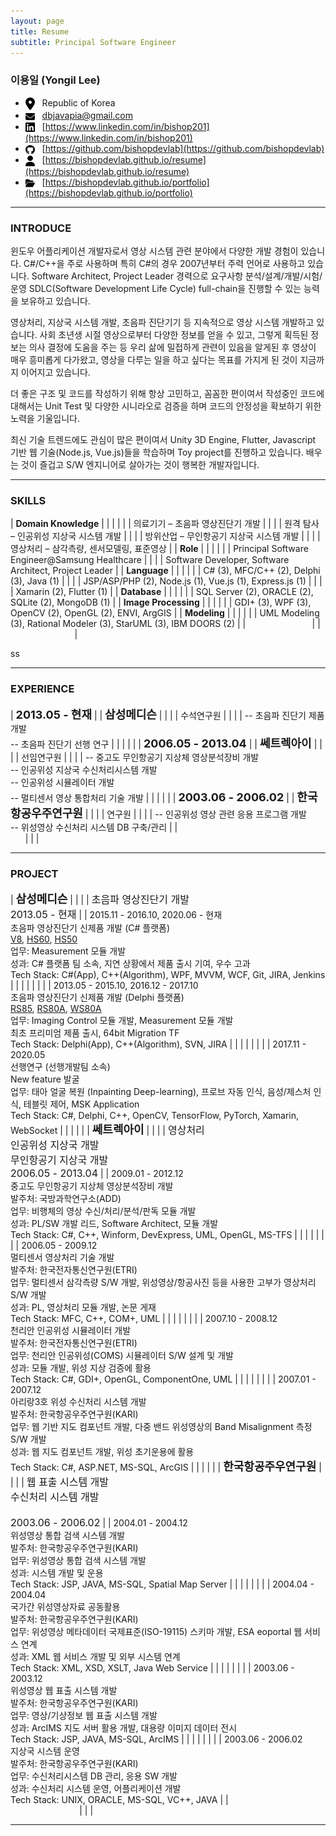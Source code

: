 ```yaml
---
layout: page
title: Resume
subtitle: Principal Software Engineer
---
```


<style>
 tr, td, th {
   border: 1px;
   background-color:transparent!important;
}
img {
    vertical-align: middle;
}
</style>

### 이용일 (Yongil Lee)

* <img src="/assets/images/resume/location-dot-solid.png" width=15/>&nbsp;&nbsp;&nbsp;Republic of Korea
* <img src="/assets/images/resume/envelope-solid.png" width=15/>&nbsp;&nbsp;&nbsp;[dbjavapia@gmail.com](dbjavapia@gmail.com)
* <img src="/assets/images/resume/linkedin.png" width=15/>&nbsp;&nbsp;&nbsp;[https://www.linkedin.com/in/bishop201](https://www.linkedin.com/in/bishop201)
* <img src="/assets/images/resume/github.png" width=15/>&nbsp;&nbsp;&nbsp;[https://github.com/bishopdevlab](https://github.com/bishopdevlab)
* <img src="/assets/images/resume/user-solid.png" width=15/>&nbsp;&nbsp;&nbsp;[https://bishopdevlab.github.io/resume](https://bishopdevlab.github.io/resume)
* <img src="/assets/images/resume/folder-open-solid.png" width=15/>&nbsp;&nbsp;&nbsp;[https://bishopdevlab.github.io/portfolio](https://bishopdevlab.github.io/portfolio)

***

### INTRODUCE

윈도우 어플리케이션 개발자로서 영상 시스템 관련 분야에서 다양한 개발 경험이 있습니다. C#/C++을 주로 사용하며 특히 C#의 경우 2007년부터 주력 언어로 사용하고 있습니다. Software Architect, Project Leader 경력으로 요구사항 분석/설계/개발/시험/운영 SDLC(Software Development Life Cycle) full-chain을 진행할 수 있는 능력을 보유하고 있습니다.

영상처리, 지상국 시스템 개발, 초음파 진단기기 등 지속적으로 영상 시스템 개발하고 있습니다. 사회 초년생 시절 영상으로부터 다양한 정보를 얻을 수 있고, 그렇게 획득된 정보는 의사 결정에 도움을 주는 등 우리 삶에 밀접하게 관련이 있음을 알게된 후 영상이 매우 흥미롭게 다가왔고, 영상을 다루는 일을 하고 싶다는 목표를 가지게 된 것이 지금까지 이어지고 있습니다.

더 좋은 구조 및 코드를 작성하기 위해 항상 고민하고, 꼼꼼한 편이여서 작성중인 코드에 대해서는 Unit Test 및 다양한 시니라오로 검증을 하며 코드의 안정성을 확보하기 위한 노력을 기울입니다.

최신 기술 트렌드에도 관심이 많은 편이여서 Unity 3D Engine, Flutter, Javascript 기반 웹 기술(Node.js, Vue.js)들을 학습하며 Toy project를 진행하고 있습니다. 배우는 것이 즐겁고 S/W 엔지니어로 살아가는 것이 행복한 개발자입니다.

***

### SKILLS

| **Domain&nbsp;Knowledge** | | |
| | | 의료기기 &#8211; 초음파 영상진단기 개발 |
| | | 원격 탐사  &#8211; 인공위성 지상국 시스템 개발 |
| | | 방위산업 &#8211; 무인항공기 지상국 시스템 개발 |
| | | 영상처리 &#8211; 삼각측량, 센서모델링, 표준영상 |
| **Role** | | |
| | | Principal Software Engineer@Samsung Healthcare |
| | | Software Developer, Software Architect, Project Leader |
| **Language** | | |
| | | C# (3), MFC/C++ (2), Delphi (3), Java (1) |
| | | JSP/ASP/PHP (2), Node.js (1), Vue.js (1), Express.js (1) |
| | | Xamarin (2), Flutter (1) |
| **Database** | | |
| | | SQL Server (2), ORACLE (2), SQLite (2), MongoDB (1) |
| **Image&nbsp;Processing** | | |
| | | GDI+ (3), WPF (3), OpenCV (2), OpenGL (2), ENVI, ArgGIS |
| **Modeling** | | |
| | | UML Modeling (3), Rational Modeler (3), StarUML (3), IBM DOORS (2) |
| &nbsp; &nbsp; &nbsp; &nbsp; &nbsp; &nbsp; &nbsp; &nbsp; &nbsp; &nbsp; &nbsp; &nbsp; &nbsp; | | &nbsp; &nbsp; &nbsp; &nbsp; &nbsp; &nbsp; &nbsp; &nbsp; &nbsp; &nbsp; &nbsp; &nbsp; &nbsp; &nbsp; |

ss

***

### EXPERIENCE

| **<font size=4>2013.05 - 현재</font>** | | **<font size=4>삼성메디슨</font>** |
| | | 수석연구원 |
| | | -- 초음파 진단기 제품 개발<br>-- 초음파 진단기 선행 연구 |
| | | |
| **<font size=4>2006.05 - 2013.04</font>** | | **<font size=4>쎄트렉아이</font>** |
| | | 선임연구원 |
| | | -- 중고도 무인항공기 지상체 영상분석장비 개발<br>-- 인공위성 지상국 수신처리시스템 개발<br>-- 인공위성 시뮬레이터 개발<br>-- 멀티센서 영상 통합처리 기술 개발 |
| | | |
| **<font size=4>2003.06 - 2006.02</font>** | | **<font size=4>한국항공우주연구원</font>** |
| | | 연구원 |
| | | -- 인공위성 영상 관련 응용 프로그램 개발<br>-- 위성영상 수신처리 시스템 DB 구축/관리 |
| &nbsp; &nbsp; &nbsp; &nbsp; &nbsp; &nbsp; &nbsp; &nbsp; &nbsp; &nbsp; &nbsp; &nbsp; &nbsp; &nbsp; &nbsp; &nbsp; &nbsp; &nbsp; &nbsp; &nbsp; &nbsp; &nbsp; &nbsp; &nbsp; &nbsp; &nbsp; &nbsp; &nbsp; &nbsp; &nbsp; &nbsp; &nbsp; &nbsp; | | |

***

### PROJECT

| **<font size=4>삼성메디슨</font>** | | |
| <font size=3>초음파 영상진단기 개발<br>2013.05 - 현재</font> | | 2015.11 - 2016.10, 2020.06 - 현재<br>초음파 영상진단기 신제품 개발 (C# 플랫폼)<br>[V8](https://samsunghealthcare.com/kr/products/UltrasoundSystem/V8/General%20Imaging/benefit), [HS60](https://samsunghealthcare.com/kr/products/UltrasoundSystem/HS60/General%20Imaging/benefit), [HS50](https://samsunghealthcare.com/kr/products/UltrasoundSystem/HS50/General%20Imaging/benefit)<br>업무: Measurement 모듈 개발<br>성과: C# 플랫폼 팀 소속, 지연 상황에서 제품 출시 기여, 우수 고과<br>Tech Stack: C#(App), C++(Algorithm), WPF, MVVM, WCF, Git, JIRA, Jenkins |
| | | |
| | | 2013.05 - 2015.10, 2016.12 - 2017.10<br>초음파 영상진단기 신제품 개발 (Delphi 플랫폼)<br>[RS85](https://samsunghealthcare.com/kr/products/UltrasoundSystem/RS85%20Prestige/Radiology/benefit), [RS80A](https://samsunghealthcare.com/kr/products/UltrasoundSystem/RS80A/Radiology/benefit), [WS80A](https://samsunghealthcare.com/kr/products/UltrasoundSystem/WS80A/Obstetrics%20-%20Gynecology/benefit)<br>업무: Imaging Control 모듈 개발, Measurement 모듈 개발<br>최초 프리미엄 제품 출시, 64bit Migration TF<br>Tech Stack: Delphi(App), C++(Algorithm), SVN, JIRA |
| | | |
| | | 2017.11 - 2020.05<br>선행연구 (선행개발팀 소속)<br>New feature 발굴<br>업무: 태아 얼굴 복원 (Inpainting Deep-learning), 프로브 자동 인식, 음성/제스처 인식, 테블릿 제어, MSK Application<br>Tech Stack: C#, Delphi, C++, OpenCV, TensorFlow, PyTorch, Xamarin, WebSocket |
| | | |
| **<font size=4>쎄트렉아이</font>** | | |
| <font size=3>영상처리<br>인공위성 지상국 개발<br>무인항공기 지상국 개발<br>2006.05 - 2013.04</font> | | 2009.01 - 2012.12<br>중고도 무인항공기 지상체 영상분석장비 개발<br>발주처: 국방과학연구소(ADD)<br>업무: 비행체의 영상 수신/처리/분석/판독 모듈 개발<br>성과: PL/SW 개발 리드, Software Architect, 모듈 개발<br>Tech Stack: C#, C++, Winform, DevExpress, UML, OpenGL, MS-TFS |
| | | |
| | | 2006.05 - 2009.12<br>멀티센서 영상처리 기술 개발<br>발주처: 한국전자통신연구원(ETRI)<br>업무: 멀티센서 삼각측량 S/W 개발, 위성영상/항공사진 등을 사용한 고부가 영상처리 S/W 개발<br>성과: PL, 영상처리 모듈 개발, 논문 게재<br>Tech Stack: MFC, C++, COM+, UML |
| | | |
| | | 2007.10 - 2008.12<br>천리안 인공위성 시뮬레이터 개발<br>발주처: 한국전자통신연구원(ETRI)<br>업무: 천리안 인공위성(COMS) 시뮬레이터 S/W 설계 및 개발<br>성과: 모듈 개발, 위성 지상 검증에 활용<br>Tech Stack: C#, GDI+, OpenGL, ComponentOne, UML |
| | | |
| | | 2007.01 - 2007.12<br>아리랑3호 위성 수신처리 시스템 개발<br>발주처: 한국항공우주연구원(KARI)<br>업무: 웹 기반 지도 컴포넌트 개발, 다중 밴드 위성영상의 Band Misalignment 측정 S/W 개발<br>성과: 웹 지도 컴포넌트 개발, 위성 초기운용에 활용<br>Tech Stack: C#, ASP.NET, MS-SQL, ArcGIS |
| | | |
| **<font size=4>한국항공주우연구원</font>** | | |
| <font size=3>웹 표출 시스템 개발<br>수신처리 시스템 개발<br><br>2003.06 - 2006.02</font> | | 2004.01 - 2004.12<br>위성영상 통합 검색 시스템 개발<br>발주처: 한국항공우주연구원(KARI)<br>업무: 위성영상 통합 검색 시스템 개발<br>성과: 시스템 개발 및 운용<br>Tech Stack: JSP, JAVA, MS-SQL, Spatial Map Server |
| | | |
| | | 2004.04 - 2004.04<br>국가간 위성영상자료 공동활용<br>발주처: 한국항공우주연구원(KARI)<br>업무: 위성영상 메타데이터 국제표준(ISO-19115) 스키마 개발, ESA eoportal 웹 서비스 연계<br>성과: XML 웹 서비스 개발 및 외부 시스템 연계<br>Tech Stack: XML, XSD, XSLT, Java Web Service |
| | | |
| | | 2003.06 - 2003.12<br>위성영상 웹 표출 시스템 개발<br>발주처: 한국항공우주연구원(KARI)<br>업무: 영상/기상정보 웹 표출 시스템 개발<br>성과: ArcIMS 지도 서버 활용 개발, 대용량 이미지 데이터 전시<br>Tech Stack: JSP, JAVA, MS-SQL, ArcIMS |
| | | |
| | | 2003.06 - 2006.02<br>지상국 시스템 운영<br>발주처: 한국항공우주연구원(KARI)<br>업무: 수신처리시스템 DB 관리, 응용 SW 개발<br>성과: 수신처리 시스템 운영, 어플리케이션 개발<br>Tech Stack: UNIX, ORACLE, MS-SQL, VC++, JAVA |
| &nbsp; &nbsp; &nbsp; &nbsp; &nbsp; &nbsp; &nbsp; &nbsp; &nbsp; &nbsp; &nbsp; &nbsp; &nbsp; &nbsp; &nbsp; &nbsp; &nbsp; &nbsp; &nbsp; &nbsp; &nbsp; &nbsp; &nbsp; &nbsp; &nbsp; &nbsp; &nbsp; &nbsp; &nbsp; &nbsp; &nbsp; &nbsp; &nbsp; | | |

***
